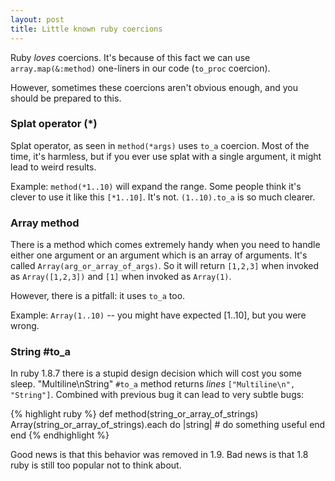 ```yaml
---
layout: post
title: Little known ruby coercions
---
```


Ruby *loves* coercions. It's because of this fact we can use `array.map(&:method)` one-liners in our code (`to_proc` coercion).

However, sometimes these coercions aren't obvious enough, and you should be
prepared to this.

### Splat operator (\*)

Splat operator, as seen in `method(*args)` uses `to_a` coercion. Most of the time, it's harmless, but if you ever use splat with a single argument, it might lead to weird results.

Example: `method(*1..10)` will expand the range. Some people think it's clever to use it like this `[*1..10]`. It's not. `(1..10).to_a` is so much clearer.

### Array method

There is a method which comes extremely handy when you need to handle either one argument or an argument which is an array of arguments. It's called `Array(arg_or_array_of_args)`. So it will return `[1,2,3]` when invoked as `Array([1,2,3])` and `[1]` when invoked as `Array(1)`.

However, there is a pitfall: it uses `to_a` too.

Example: `Array(1..10)` -- you might have expected [1..10], but you were wrong.

### String #to_a

In ruby 1.8.7 there is a stupid design decision which will cost you
some sleep. "Multiline\nString" `#to_a` method returns _lines_ `["Multiline\n", "String"]`. Combined with previous bug it can lead to very subtle bugs:

{% highlight ruby %}
def method(string_or_array_of_strings)
  Array(string_or_array_of_strings).each do |string|
    # do something useful
  end
end
{% endhighlight %}

Good news is that this behavior was removed in 1.9. Bad news is that 1.8
ruby is still too popular not to think about.
